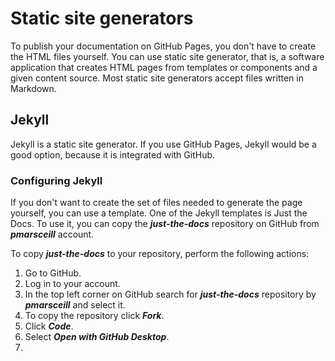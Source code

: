 # Static site generators

To publish your documentation on GitHub Pages, you don't have to create the HTML files yourself. You can use static site generator, that is, a software application that creates HTML pages from templates or components and a given content source. Most static site generators accept files written in Markdown. 

## Jekyll

Jekyll is a static site generator. If you use GitHub Pages, Jekyll would be a good option, because it is integrated with GitHub. 

### Configuring Jekyll

If you don't want to create the set of files needed to generate the page yourself, you can use a template. One of the Jekyll templates is Just the Docs. To use it, you can copy the ***just-the-docs*** repository on GitHub from ***pmarsceill*** account.

To copy ***just-the-docs*** to your repository, perform the following actions:

1. Go to GitHub.
2. Log in to your account.
3. In the top left corner on GitHub search for ***just-the-docs*** repository by ***pmarsceill*** and select it.
4. To copy the repository click ***Fork***.
5. Click ***Code***.
6. Select ***Open with GitHub Desktop***.
7. 

